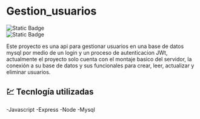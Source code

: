 # Gestion_usuarios  

![Static Badge](https://img.shields.io/badge/version-01-green)   
![Static Badge](https://img.shields.io/badge/Estado-en%20proceso...-yellow)

Este  proyecto es una api para gestionar usuarios en una base de datos mysql por medio de un login y un proceso de autenticacion JWt, actualmente el proyecto solo cuenta con el montaje basico del servidor, la conexión a su base de datos y sus funcionales para crear, leer, actualizar y eliminar usuarios.

## :chart: Tecnlogía utilizadas

-Javascript
-Express
-Node
-Mysql

